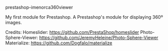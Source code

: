 prestashop-imenorca360viewer

My first module for Prestashop. A Prestashop's module for displaying 360º images.

Credits: Homeslider: https://github.com/PrestaShop/homeslider Photo-Sphere-Viewer: https://github.com/JeremyHeleine/Photo-Sphere-Viewer Materialize: https://github.com/Dogfalo/materialize
